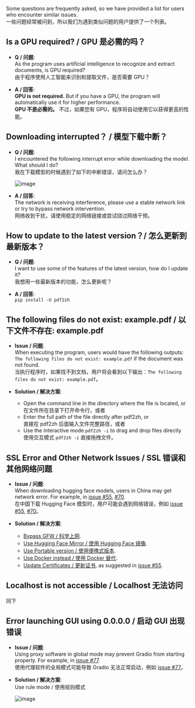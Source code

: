 Some questions are frequently asked, so we have provided a list for users who encounter similar issues.  
一些问题经常被问到，所以我们为遇到类似问题的用户提供了一个列表。

## Is a GPU required? / GPU 是必需的吗？
- **Q / 问题**:  
As the program uses artificial intelligence to recognize and extract documents, is GPU required?  
由于程序使用人工智能来识别和提取文件，是否需要 GPU？

- **A / 回答**:  
**GPU is not required.** But if you have a GPU, the program will automatically use it for higher performance.  
**GPU 不是必需的。** 不过，如果您有 GPU，程序将自动使用它以获得更高的性能。

## Downloading interrupted？ / 模型下载中断？
- **Q / 问题**:  
I encountered the following interrupt error while downloading the model. What should I do?  
我在下载模型的时候遇到了如下的中断错误，请问怎么办？

  ![image](https://github.com/user-attachments/assets/3c4eed44-3d9b-4e2f-a224-a58edca718c2)

- **A / 回答**:  
The network is receiving interference, please use a stable network link or try to bypass network intervention.  
网络收到干扰，请使用稳定的网络链接或尝试绕过网络干预。

## How to update to the latest version？/ 怎么更新到最新版本？
- **Q / 问题**:  
I want to use some of the features of the latest version, how do I update it?  
我想用一些最新版本的功能，怎么更新呢？  

- **A / 回答**:  
`pip install -U pdf2zh`


## The following files do not exist: example.pdf / 以下文件不存在: example.pdf
- **Issue / 问题**:  
When executing the program, users would have the following outputs: `The following files do not exist: example.pdf` if the document was not found.  
当执行程序时，如果找不到文档，用户将会看到以下输出：`The following files do not exist: example.pdf`。

- **Solution / 解决方案**:
  - Open the command line in the directory where the file is located, or  
在文件所在目录下打开命令行，或者  
  - Enter the full path of the file directly after pdf2zh, or  
直接在 pdf2zh 后面输入文件完整路径，或者  
  - Use the interactive mode `pdf2zh -i` to drag and drop files directly  
使用交互模式 `pdf2zh -i` 直接拖拽文件。


## SSL Error and Other Network Issues / SSL 错误和其他网络问题
- **Issue / 问题**:  
When downloading hugging face models, users in China may get network error. For example, in [issue #55](https://github.com/Byaidu/PDFMathTranslate/issues/55), [#70](https://github.com/Byaidu/PDFMathTranslate/issues/70).  
在中国下载 Hugging Face 模型时，用户可能会遇到网络错误，例如 [issue #55](https://github.com/Byaidu/PDFMathTranslate/issues/55), [#70](https://github.com/Byaidu/PDFMathTranslate/issues/70)。

- **Solution / 解决方案**:
  - [Bypass GFW / 科学上网](https://github.com/clash-verge-rev/clash-verge-rev).
  - [Use Hugging Face Mirror / 使用 Hugging Face 镜像](https://hf-mirror.com/).
  - [Use Portable version / 使用便携式版本](https://github.com/Byaidu/PDFMathTranslate?tab=readme-ov-file#method-ii-portable).
  - [Use Docker instead / 使用 Docker 替代](https://github.com/Byaidu/PDFMathTranslate#docker).
  - [Update Certificates / 更新证书](https://stackoverflow.com/questions/51925384/unable-to-get-local-issuer-certificate-when-using-requests), as suggested in [issue #55](https://github.com/Byaidu/PDFMathTranslate/issues/55).

## Localhost is not accessible / Localhost 无法访问
同下

## Error launching GUI using 0.0.0.0 / 启动 GUI 出现错误
- **Issue / 问题**:  
Using proxy software in global mode may prevent Gradio from starting properly. For example, in [issue #77](https://github.com/Byaidu/PDFMathTranslate/issues/77).  
使用代理软件的全局模式可能导致 Gradio 无法正常启动，例如 [issue #77](https://github.com/Byaidu/PDFMathTranslate/issues/77)。

- **Solution / 解决方案**:  
Use rule mode / 使用规则模式

  ![image](https://github.com/user-attachments/assets/b1f2b16a-eb6a-4c03-995c-332ef1d82c96)